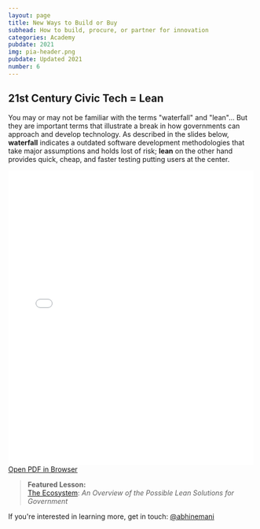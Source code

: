 ```yaml
---
layout: page
title: New Ways to Build or Buy
subhead: How to build, procure, or partner for innovation
categories: Academy
pubdate: 2021
img: pia-header.png
pubdate: Updated 2021
number: 6
---
```

## 21st Century Civic Tech = Lean

You may or may not be familiar with the terms "waterfall" and "lean"... But they are important terms that illustrate a break in how governments can approach and develop technology. As described in the slides below, **waterfall** indicates a  outdated software development methodologies that take major assumptions and holds lost of risk; **lean** on the other hand provides quick, cheap, and faster testing putting users at the center. 

<div class="container-iframe">
<iframe id="pdf-js-viewer" src="{{site.url}}/decks/web/viewer.html?file={{site.url}}/decks/lectures/CAPP4.pdf" title="webviewer" frameborder="0" width="500" height="600" class="responsive-iframe"></iframe>
</div>
<a href="{{site.url}}/decks/web/viewer.html?file={{site.url}}/decks/lectures/CAPP4.pdf">Open PDF in Browser</a>

> **Featured Lesson:**<br />[The Ecosystem](https://abhinemani.com/essays/2021/02/10/Dashboards/): *An Overview of the Possible Lean Solutions for Government*

If you're interested in learning more, get in touch: <a href="https://twitter.com/@abhinemani" target="_blank">@abhinemani</a>
